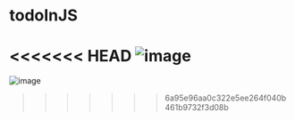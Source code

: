 # todoInJS
<<<<<<< HEAD
![image](https://user-images.githubusercontent.com/60045551/170588563-3bc4624c-4aad-408b-afa8-32e3808ac93f.png)
=======
![image](https://github.com/ogabek0201/todoInJS/assets/76640273/b8673049-9444-4114-a48e-f71dc1b52695)

>>>>>>> 6a95e96aa0c322e5ee264f040b461b9732f3d08b
